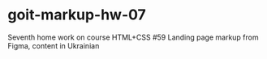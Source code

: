 # goit-markup-hw-07

Seventh home work on course HTML+CSS #59 Landing page markup from Figma, content in Ukrainian
